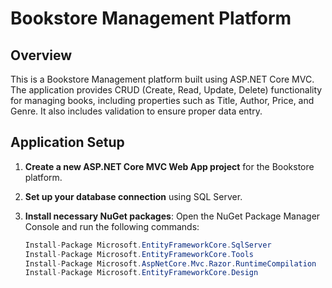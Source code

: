 # Bookstore Management Platform

## Overview

This is a Bookstore Management platform built using ASP.NET Core MVC. The application provides CRUD (Create, Read, Update, Delete) functionality for managing books, including properties such as Title, Author, Price, and Genre. It also includes validation to ensure proper data entry.

## Application Setup

1. **Create a new ASP.NET Core MVC Web App project** for the Bookstore platform.

2. **Set up your database connection** using SQL Server.

3. **Install necessary NuGet packages**:
   Open the NuGet Package Manager Console and run the following commands:
   ```csharp
   Install-Package Microsoft.EntityFrameworkCore.SqlServer
   Install-Package Microsoft.EntityFrameworkCore.Tools
   Install-Package Microsoft.AspNetCore.Mvc.Razor.RuntimeCompilation
   Install-Package Microsoft.EntityFrameworkCore.Design

